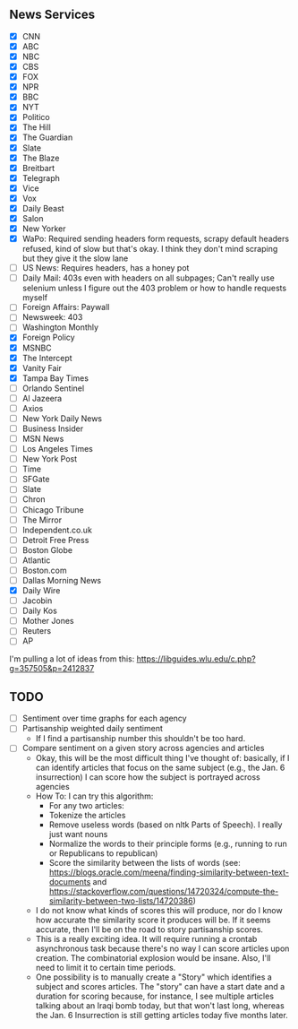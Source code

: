 ## News Services

- [X] CNN
- [X] ABC
- [X] NBC
- [X] CBS
- [X] FOX
- [X] NPR
- [X] BBC
- [X] NYT
- [X] Politico
- [X] The Hill
- [X] The Guardian
- [X] Slate
- [X] The Blaze
- [X] Breitbart
- [X] Telegraph
- [X] Vice
- [X] Vox
- [X] Daily Beast
- [X] Salon
- [X] New Yorker
- [X] WaPo: Required sending headers form requests, scrapy default headers
  refused, kind of slow but that's okay. I think they don't mind scraping but
  they give it the slow lane
- [ ] US News: Requires headers, has a honey pot
- [ ] Daily Mail: 403s even with headers on all subpages; Can't really use
  selenium unless I figure out the 403 problem or how to handle requests myself
- [ ] Foreign Affairs: Paywall
- [ ] Newsweek: 403
- [ ] Washington Monthly
- [X] Foreign Policy
- [X] MSNBC
- [X] The Intercept
- [X] Vanity Fair
- [X] Tampa Bay Times
- [ ] Orlando Sentinel
- [ ] Al Jazeera
- [ ] Axios
- [ ] New York Daily News
- [ ] Business Insider
- [ ] MSN News
- [ ] Los Angeles Times
- [ ] New York Post
- [ ] Time
- [ ] SFGate
- [ ] Slate
- [ ] Chron
- [ ] Chicago Tribune
- [ ] The Mirror
- [ ] Independent.co.uk
- [ ] Detroit Free Press
- [ ] Boston Globe
- [ ] Atlantic
- [ ] Boston.com
- [ ] Dallas Morning News
- [X] Daily Wire
- [ ] Jacobin
- [ ] Daily Kos
- [ ] Mother Jones
- [ ] Reuters
- [ ] AP

I'm pulling a lot of ideas from this: https://libguides.wlu.edu/c.php?g=357505&p=2412837

## TODO
- [ ] Sentiment over time graphs for each agency
- [ ] Partisanship weighted daily sentiment
    - If I find a partisanship number this shouldn't be too hard.
- [ ] Compare sentiment on a given story across agencies and articles
    - Okay, this will be the most difficult thing I've thought of: basically, if
      I can identify articles that focus on the same subject (e.g., the Jan. 6
      insurrection) I can score how the subject is portrayed across agencies
    - How To: I can try this algorithm:
        - For any two articles:
        - Tokenize the articles
        - Remove useless words (based on nltk Parts of Speech). I really just
          want nouns
        - Normalize the words to their principle forms (e.g., running to run or
          Republicans to republican)
        - Score the similarity between the lists of words (see:
          https://blogs.oracle.com/meena/finding-similarity-between-text-documents
          and https://stackoverflow.com/questions/14720324/compute-the-similarity-between-two-lists/14720386)
    - I do not know what kinds of scores this will produce, nor do I know how
      accurate the similarity score it produces will be. If it seems accurate,
      then I'll be on the road to story partisanship scores.
    - This is a really exciting idea. It will require running a crontab
      asynchronous task because there's no way I can score articles upon
      creation. The combinatorial explosion would be insane. Also, I'll need to
      limit it to certain time periods.
    - One possibility is to manually create a "Story" which identifies a subject
      and scores articles. The "story" can have a start date and a duration for
      scoring because, for instance, I see multiple articles talking about an
      Iraqi bomb today, but that won't last long, whereas the Jan. 6
      Insurrection is still getting articles today five months later.
